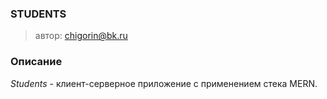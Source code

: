 ### STUDENTS

> автор: chigorin@bk.ru

### Описание
*Students*  - клиент-серверное приложение с применением стека MERN.
